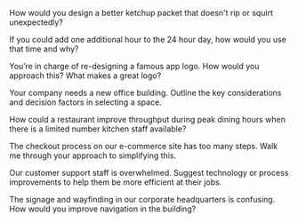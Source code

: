 How would you design a better ketchup packet that doesn't rip or squirt unexpectedly?

If you could add one additional hour to the 24 hour day, how would you use that time and why?

You’re in charge of re-designing a famous app logo. How would you approach this? What makes a great logo?

Your company needs a new office building. Outline the key considerations and decision factors in selecting a space.

How could a restaurant improve throughput during peak dining hours when there is a limited number kitchen staff available?

The checkout process on our e-commerce site has too many steps. Walk me through your approach to simplifying this.

Our customer support staff is overwhelmed. Suggest technology or process improvements to help them be more efficient at their jobs.

The signage and wayfinding in our corporate headquarters is confusing. How would you improve navigation in the building?
